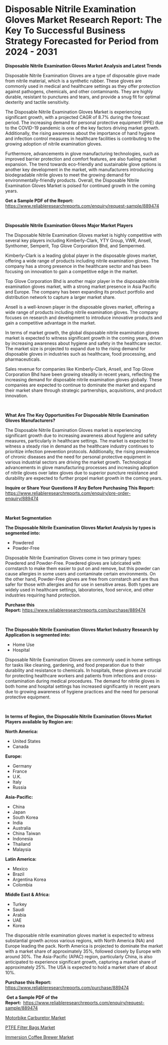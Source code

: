 <p><h1>Disposable Nitrile Examination Gloves Market Research Report: The Key To Successful Business Strategy Forecasted for Period from 2024 - 2031</h1></p><p><strong>Disposable Nitrile Examination Gloves Market Analysis and Latest Trends</strong></p>
<p><p>Disposable Nitrile Examination Gloves are a type of disposable glove made from nitrile material, which is a synthetic rubber. These gloves are commonly used in medical and healthcare settings as they offer protection against pathogens, chemicals, and other contaminants. They are highly durable, resistant to punctures and tears, and provide a snug fit for optimal dexterity and tactile sensitivity.</p><p>The Disposable Nitrile Examination Gloves Market is experiencing significant growth, with a projected CAGR of 8.7% during the forecast period. The increasing demand for personal protective equipment (PPE) due to the COVID-19 pandemic is one of the key factors driving market growth. Additionally, the rising awareness about the importance of hand hygiene and infection control measures in healthcare facilities is contributing to the growing adoption of nitrile examination gloves.</p><p>Furthermore, advancements in glove manufacturing technologies, such as improved barrier protection and comfort features, are also fueling market expansion. The trend towards eco-friendly and sustainable glove options is another key development in the market, with manufacturers introducing biodegradable nitrile gloves to meet the growing demand for environmentally-friendly products. Overall, the Disposable Nitrile Examination Gloves Market is poised for continued growth in the coming years.</p></p>
<p><strong>Get a Sample PDF of the Report:&nbsp;</strong> <a href="https://www.reliableresearchreports.com/enquiry/request-sample/889474">https://www.reliableresearchreports.com/enquiry/request-sample/889474</a></p>
<p>&nbsp;</p>
<p><strong>Disposable Nitrile Examination Gloves Major Market Players</strong></p>
<p><p>The Disposable Nitrile Examination Gloves market is highly competitive with several key players including Kimberly-Clark, YTY Group, VWR, Ansell, Synthomer, Semperit, Top Glove Corporation Bhd, and Sempermed. </p><p>Kimberly-Clark is a leading global player in the disposable gloves market, offering a wide range of products including nitrile examination gloves. The company has a strong presence in the healthcare sector and has been focusing on innovation to gain a competitive edge in the market. </p><p>Top Glove Corporation Bhd is another major player in the disposable nitrile examination gloves market, with a strong market presence in Asia Pacific and Europe. The company has been expanding its product portfolio and distribution network to capture a larger market share.</p><p>Ansell is a well-known player in the disposable gloves market, offering a wide range of products including nitrile examination gloves. The company focuses on research and development to introduce innovative products and gain a competitive advantage in the market.</p><p>In terms of market growth, the global disposable nitrile examination gloves market is expected to witness significant growth in the coming years, driven by increasing awareness about hygiene and safety in the healthcare sector. The market size is projected to expand due to the rising demand for disposable gloves in industries such as healthcare, food processing, and pharmaceuticals.</p><p>Sales revenue for companies like Kimberly-Clark, Ansell, and Top Glove Corporation Bhd have been growing steadily in recent years, reflecting the increasing demand for disposable nitrile examination gloves globally. These companies are expected to continue to dominate the market and expand their market share through strategic partnerships, acquisitions, and product innovation.</p></p>
<p>&nbsp;</p>
<p><strong>What Are The Key Opportunities For Disposable Nitrile Examination Gloves Manufacturers?</strong></p>
<p><p>The Disposable Nitrile Examination Gloves market is experiencing significant growth due to increasing awareness about hygiene and safety measures, particularly in healthcare settings. The market is expected to witness a steady rise in demand as the healthcare industry continues to prioritize infection prevention protocols. Additionally, the rising prevalence of chronic diseases and the need for personal protective equipment in various industrial sectors are driving the market growth. Technological advancements in glove manufacturing processes and increasing adoption of nitrile gloves over latex gloves due to superior puncture resistance and durability are expected to further propel market growth in the coming years.</p></p>
<p><strong>Inquire or Share Your Questions If Any Before Purchasing This Report:</strong> <a href="https://www.reliableresearchreports.com/enquiry/pre-order-enquiry/889474">https://www.reliableresearchreports.com/enquiry/pre-order-enquiry/889474</a></p>
<p>&nbsp;</p>
<p><strong>Market Segmentation</strong></p>
<p><strong>The Disposable Nitrile Examination Gloves Market Analysis by types is segmented into:</strong></p>
<p><ul><li>Powdered</li><li>Powder-Free</li></ul></p>
<p><p>Disposable Nitrile Examination Gloves come in two primary types: Powdered and Powder-Free. Powdered gloves are lubricated with cornstarch to make them easier to put on and remove, but this powder can cause allergies in some users and contaminate certain environments. On the other hand, Powder-Free gloves are free from cornstarch and are thus safer for those with allergies and for use in sensitive areas. Both types are widely used in healthcare settings, laboratories, food service, and other industries requiring hand protection.</p></p>
<p><strong>Purchase this Report:&nbsp;</strong><a href="https://www.reliableresearchreports.com/purchase/889474">https://www.reliableresearchreports.com/purchase/889474</a></p>
<p>&nbsp;</p>
<p><strong>The Disposable Nitrile Examination Gloves Market Industry Research by Application is segmented into:</strong></p>
<p><ul><li>Home Use</li><li>Hospital</li></ul></p>
<p><p>Disposable Nitrile Examination Gloves are commonly used in home settings for tasks like cleaning, gardening, and food preparation due to their durability and resistance to chemicals. In hospitals, these gloves are crucial for protecting healthcare workers and patients from infections and cross-contamination during medical procedures. The demand for nitrile gloves in both home and hospital settings has increased significantly in recent years due to growing awareness of hygiene practices and the need for personal protective equipment.</p></p>
<p>&nbsp;</p>
<p><strong>In terms of Region, the Disposable Nitrile Examination Gloves Market Players available by Region are:</strong></p>
<p>
    <p> <strong> North America: </strong>
        <ul>
            <li>United States</li>
            <li>Canada</li>
        </ul>
        </p> 
    <p> <strong> Europe: </strong>
        <ul>
            <li>Germany</li>
            <li>France</li>
            <li>U.K.</li>
            <li>Italy</li>
            <li>Russia</li>
        </ul>
        </p> 
    <p> <strong> Asia-Pacific: </strong>
        <ul>
            <li>China</li>
            <li>Japan</li>
            <li>South Korea</li>
            <li>India</li>
            <li>Australia</li>
            <li>China Taiwan</li>
            <li>Indonesia</li>
            <li>Thailand</li>
            <li>Malaysia</li>
        </ul>
        </p> 
    <p> <strong> Latin America: </strong>
        <ul>
            <li>Mexico</li>
            <li>Brazil</li>
            <li>Argentina Korea</li>
            <li>Colombia</li>
        </ul>
        </p> 
    <p> <strong> Middle East & Africa: </strong>
        <ul>
            <li>Turkey</li>
            <li>Saudi</li>
            <li>Arabia</li>
            <li>UAE</li>
            <li>Korea</li>
        </ul>
    </p>
    </p>
<p><p>The disposable nitrile examination gloves market is expected to witness substantial growth across various regions, with North America (NA) and Europe leading the pack. North America is projected to dominate the market with a market share of approximately 35%, followed closely by Europe with around 30%. The Asia-Pacific (APAC) region, particularly China, is also anticipated to experience significant growth, capturing a market share of approximately 25%. The USA is expected to hold a market share of about 10%.</p></p>
<p><strong>Purchase this Report: </strong><a href="https://www.reliableresearchreports.com/purchase/889474">https://www.reliableresearchreports.com/purchase/889474</a></p>
<p>&nbsp;<strong>Get a Sample PDF of the Report:&nbsp;&nbsp;</strong><a href="https://www.reliableresearchreports.com/enquiry/request-sample/889474">https://www.reliableresearchreports.com/enquiry/request-sample/889474</a></p>
<p><strong></strong></p>
<p><p><a href="https://military-diascia-e68.notion.site/Global-Motorbike-Carburetor-Market-Size-and-Market-Trends-Insights-and-Projections-from-2024-to-203-5fed6e76c50f4ee89bd0c1182d992e84">Motorbike Carburetor Market</a></p><p><a href="https://github.com/edytherolanlouisejk1miz0wig/Market-Research-Report-List-1/blob/main/ptfe-filter-bags-market.md">PTFE Filter Bags Market</a></p><p><a href="https://github.com/peachesmcdowel1/Market-Research-Report-List-1/blob/main/immersion-coffee-brewer-market.md">Immersion Coffee Brewer Market</a></p></p>